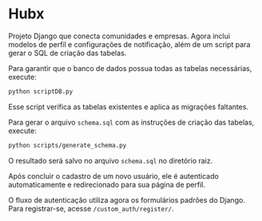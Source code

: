 Hubx
====

Projeto Django que conecta comunidades e empresas. Agora inclui modelos de perfil
e configurações de notificação, além de um script para gerar o SQL de criação das
tabelas.

Para garantir que o banco de dados possua todas as tabelas necessárias, execute:

```bash
python scriptDB.py
```

Esse script verifica as tabelas existentes e aplica as migrações faltantes.

Para gerar o arquivo `schema.sql` com as instruções de criação das tabelas, execute:

```bash
python scripts/generate_schema.py
```

O resultado será salvo no arquivo `schema.sql` no diretório raiz.

Após concluir o cadastro de um novo usuário, ele é autenticado automaticamente e
redirecionado para sua página de perfil.

O fluxo de autenticação utiliza agora os formulários padrões do Django. Para registrar-se, acesse `/custom_auth/register/`.
